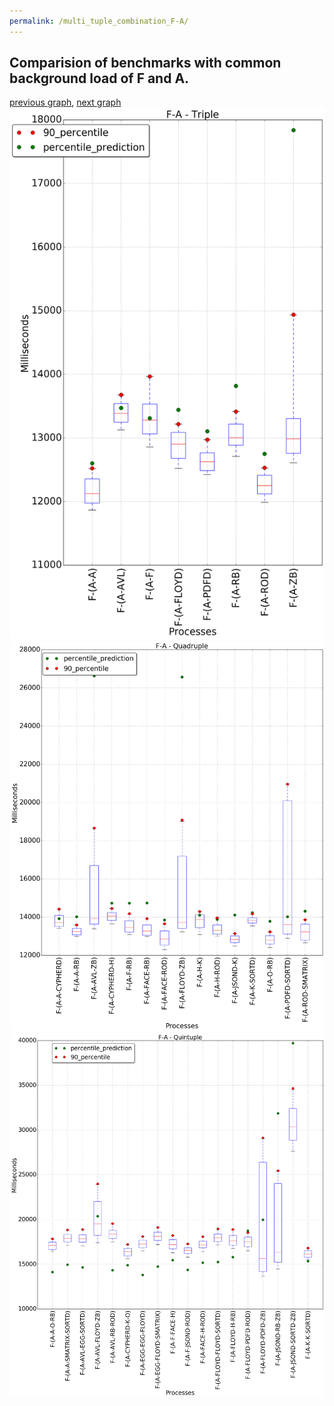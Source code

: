 ```yaml
---
permalink: /multi_tuple_combination_F-A/
---
```



## Comparision of benchmarks with common background load of F and A.

[previous graph](../multi_tuple_combination_F-AVL/), [next graph](../multi_tuple_combination_F-CYPHERD/)
![graph figure](./images/triple/F/F-A_box.png)![graph figure](./images/quadruple/F/F-A_box.png)![graph figure](./images/quintuple/F/F-A_box.png)